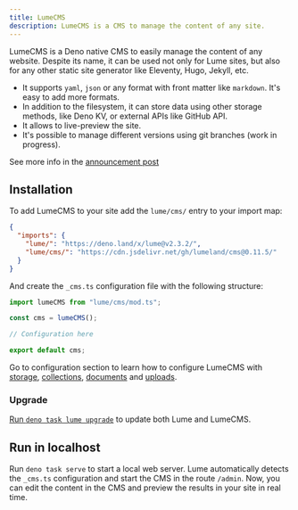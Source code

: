 ```yaml
---
title: LumeCMS
description: LumeCMS is a CMS to manage the content of any site.
---
```


LumeCMS is a Deno native CMS to easily manage the content of any website.
Despite its name, it can be used not only for Lume sites, but also for any other
static site generator like Eleventy, Hugo, Jekyll, etc.

- It supports `yaml`, `json` or any format with front matter like `markdown`.
  It's easy to add more formats.
- In addition to the filesystem, it can store data using other storage methods,
  like Deno KV, or external APIs like GitHub API.
- It allows to live-preview the site.
- It's possible to manage different versions using git branches (work in
  progress).

See more info in the [announcement post](https://lume.land/blog/posts/lume-cms/)

## Installation

To add LumeCMS to your site add the `lume/cms/` entry to your import map:

```json
{
  "imports": {
    "lume/": "https://deno.land/x/lume@v2.3.2/",
    "lume/cms/": "https://cdn.jsdelivr.net/gh/lumeland/cms@0.11.5/"
  }
}
```

And create the `_cms.ts` configuration file with the following structure:

```ts
import lumeCMS from "lume/cms/mod.ts";

const cms = lumeCMS();

// Configuration here

export default cms;
```

Go to configuration section to learn how to configure LumeCMS with
[storage](./configuration/storage.md),
[collections](./configuration/collections.md),
[documents](./configuration/documents.md) and
[uploads](./configuration/uploads.md).

### Upgrade

[Run `deno task lume upgrade`](https://lume.land/docs/overview/installation/#upgrade-lume)
to update both Lume and LumeCMS.

## Run in localhost

Run `deno task serve` to start a local web server. Lume automatically detects
the `_cms.ts` configuration and start the CMS in the route `/admin`. Now, you
can edit the content in the CMS and preview the results in your site in real
time.
